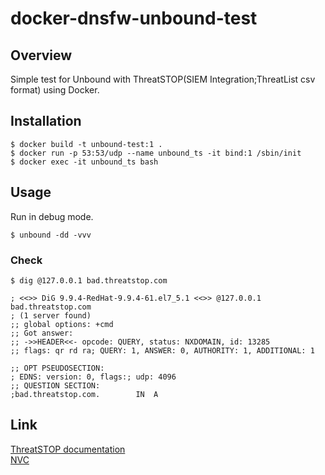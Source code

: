 # docker-dnsfw-unbound-test

## Overview
Simple test for Unbound with ThreatSTOP(SIEM Integration;ThreatList csv format) using Docker.

## Installation

```
$ docker build -t unbound-test:1 .
$ docker run -p 53:53/udp --name unbound_ts -it bind:1 /sbin/init
$ docker exec -it unbound_ts bash
```
## Usage
Run in debug mode.
```
$ unbound -dd -vvv
```
### Check
```
$ dig @127.0.0.1 bad.threatstop.com         

; <<>> DiG 9.9.4-RedHat-9.9.4-61.el7_5.1 <<>> @127.0.0.1 bad.threatstop.com
; (1 server found)
;; global options: +cmd
;; Got answer:
;; ->>HEADER<<- opcode: QUERY, status: NXDOMAIN, id: 13285
;; flags: qr rd ra; QUERY: 1, ANSWER: 0, AUTHORITY: 1, ADDITIONAL: 1

;; OPT PSEUDOSECTION:
; EDNS: version: 0, flags:; udp: 4096
;; QUESTION SECTION:
;bad.threatstop.com.		IN	A
```

## Link
[ThreatSTOP documentation](https://docs.threatstop.com/)  
[NVC](https://www.nvc.co.jp)

